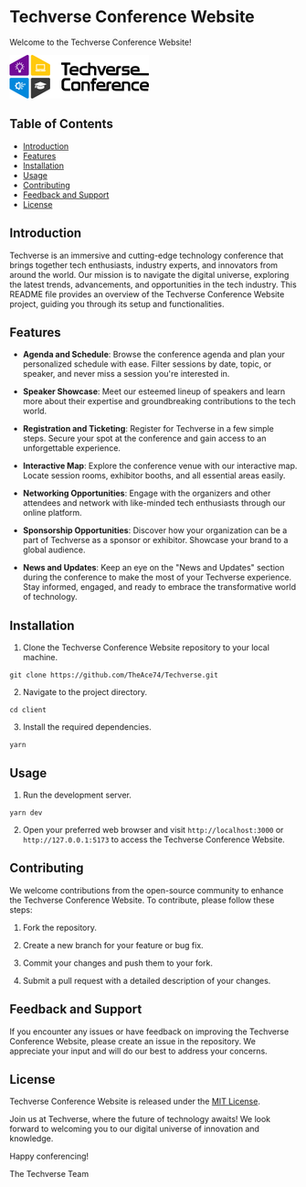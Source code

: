 # Techverse Conference Website

Welcome to the Techverse Conference Website!

![Techverse Logo](./client/src/assets/logo.svg)

## Table of Contents

- [Introduction](#introduction)
- [Features](#features)
- [Installation](#installation)
- [Usage](#usage)
- [Contributing](#contributing)
- [Feedback and Support](#feedback-and-support)
- [License](#license)

## Introduction

Techverse is an immersive and cutting-edge technology conference that brings together tech enthusiasts, industry experts, and innovators from around the world. Our mission is to navigate the digital universe, exploring the latest trends, advancements, and opportunities in the tech industry. This README file provides an overview of the Techverse Conference Website project, guiding you through its setup and functionalities.

## Features

- **Agenda and Schedule**: Browse the conference agenda and plan your personalized schedule with ease. Filter sessions by date, topic, or speaker, and never miss a session you're interested in.

- **Speaker Showcase**: Meet our esteemed lineup of speakers and learn more about their expertise and groundbreaking contributions to the tech world.

- **Registration and Ticketing**: Register for Techverse in a few simple steps. Secure your spot at the conference and gain access to an unforgettable experience.

- **Interactive Map**: Explore the conference venue with our interactive map. Locate session rooms, exhibitor booths, and all essential areas easily.

- **Networking Opportunities**: Engage with the organizers and other attendees and network with like-minded tech enthusiasts through our online platform.

- **Sponsorship Opportunities**: Discover how your organization can be a part of Techverse as a sponsor or exhibitor. Showcase your brand to a global audience.

- **News and Updates**: Keep an eye on the "News and Updates" section during the conference to make the most of your Techverse experience. Stay informed, engaged, and ready to embrace the transformative world of technology.

## Installation

1. Clone the Techverse Conference Website repository to your local machine.

```
git clone https://github.com/TheAce74/Techverse.git
```

2. Navigate to the project directory.

```
cd client
```

3. Install the required dependencies.

```
yarn
```

## Usage

1. Run the development server.

```
yarn dev
```

2. Open your preferred web browser and visit `http://localhost:3000` or `http://127.0.0.1:5173` to access the Techverse Conference Website.

## Contributing

We welcome contributions from the open-source community to enhance the Techverse Conference Website. To contribute, please follow these steps:

1. Fork the repository.

2. Create a new branch for your feature or bug fix.

3. Commit your changes and push them to your fork.

4. Submit a pull request with a detailed description of your changes.

## Feedback and Support

If you encounter any issues or have feedback on improving the Techverse Conference Website, please create an issue in the repository. We appreciate your input and will do our best to address your concerns.

## License

Techverse Conference Website is released under the [MIT License](./LICENSE.md).

Join us at Techverse, where the future of technology awaits! We look forward to welcoming you to our digital universe of innovation and knowledge.

Happy conferencing!

The Techverse Team
